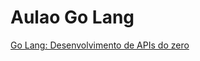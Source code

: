 # Aulao Go Lang

[Go Lang: Desenvolvimento de APIs do zero](https://www.youtube.com/watch?v=645lRcyIXLc)
